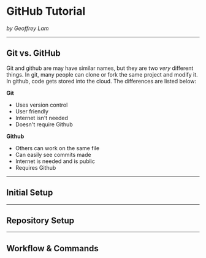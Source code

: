 # GitHub Tutorial

_by Geoffrey Lam_

---
## Git vs. GitHub
Git and github are may have similar names, but they are two _very_ different things. In git, many people can clone or fork the same project and modify it. In github, code gets stored into the cloud. The differences are listed below:

**Git**
* Uses version control
* User friendly
* Internet isn't needed
* Doesn't require Github

**Github**
* Others can work on the same file
* Can easily see commits made
* Internet is needed and is public
* Requires Github

---
## Initial Setup



---
## Repository Setup



---
## Workflow & Commands